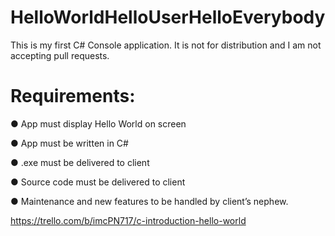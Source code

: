 # HelloWorldHelloUserHelloEverybody

This is my first C# Console application. It is not for distribution and I am not accepting pull requests.

# Requirements:

● App must display Hello World on screen

● App must be written in C# 

● .exe must be delivered to client 

● Source code must be delivered to client

● Maintenance and new features to be handled by client’s nephew.

https://trello.com/b/imcPN717/c-introduction-hello-world
